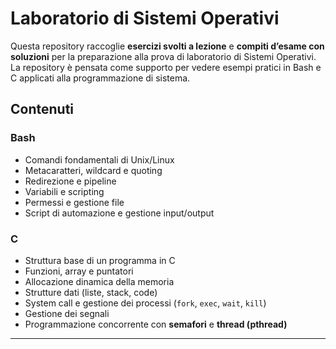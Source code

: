 # Laboratorio di Sistemi Operativi

Questa repository raccoglie **esercizi svolti a lezione** e **compiti d’esame con soluzioni** per la preparazione alla prova di laboratorio di Sistemi Operativi. La repository è pensata come supporto per vedere esempi pratici in Bash e C applicati alla programmazione di sistema.

## Contenuti

### Bash
- Comandi fondamentali di Unix/Linux
- Metacaratteri, wildcard e quoting
- Redirezione e pipeline
- Variabili e scripting
- Permessi e gestione file
- Script di automazione e gestione input/output

### C
- Struttura base di un programma in C
- Funzioni, array e puntatori
- Allocazione dinamica della memoria
- Strutture dati (liste, stack, code)
- System call e gestione dei processi (`fork`, `exec`, `wait`, `kill`)
- Gestione dei segnali
- Programmazione concorrente con **semafori** e **thread (pthread)**

---
